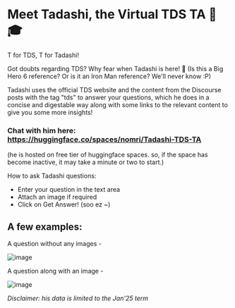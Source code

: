 # Meet Tadashi, the Virtual TDS TA 🤖🎓

T for TDS, T for Tadashi!

Got doubts regarding TDS? Why fear when Tadashi is here! 🎀
(Is this a Big Hero 6 reference? Or is it an Iron Man reference? We'll never know :P)

Tadashi uses the official TDS website and the content from the Discourse posts with the tag "tds" to answer your questions, which he does in a concise and digestable way along with some links to the relevant content to give you some more insights!

### **Chat with him here: https://huggingface.co/spaces/nomri/Tadashi-TDS-TA**

(he is hosted on free tier of huggingface spaces. so, if the space has become inactive, it may take a minute or two to start.)

How to ask Tadashi questions:
- Enter your question in the text area
- Attach an image if required
- Click on Get Answer! (soo ez ~)


## A few examples: 
A question without any images - 

![image](https://github.com/user-attachments/assets/47dcc0c2-d5d6-4981-9191-83f89ac61c55)


A question along with an image - 

![image](https://github.com/user-attachments/assets/640a2297-3e39-4c17-bd85-f2aa70fdab10)


_Disclaimer: his data is limited to the Jan'25 term_
